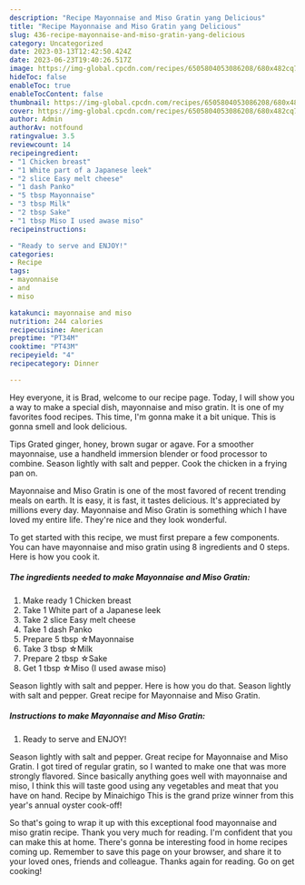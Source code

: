 ```yaml
---
description: "Recipe Mayonnaise and Miso Gratin yang Delicious"
title: "Recipe Mayonnaise and Miso Gratin yang Delicious"
slug: 436-recipe-mayonnaise-and-miso-gratin-yang-delicious
category: Uncategorized
date: 2023-03-13T12:42:50.424Z
date: 2023-06-23T19:40:26.517Z
image: https://img-global.cpcdn.com/recipes/6505804053086208/680x482cq70/mayonnaise-and-miso-gratin-recipe-main-photo.jpg
hideToc: false
enableToc: true
enableTocContent: false
thumbnail: https://img-global.cpcdn.com/recipes/6505804053086208/680x482cq70/mayonnaise-and-miso-gratin-recipe-main-photo.jpg
cover: https://img-global.cpcdn.com/recipes/6505804053086208/680x482cq70/mayonnaise-and-miso-gratin-recipe-main-photo.jpg
author: Admin
authorAv: notfound
ratingvalue: 3.5
reviewcount: 14
recipeingredient:
- "1 Chicken breast"
- "1 White part of a Japanese leek"
- "2 slice Easy melt cheese"
- "1 dash Panko"
- "5 tbsp Mayonnaise"
- "3 tbsp Milk"
- "2 tbsp Sake"
- "1 tbsp Miso I used awase miso"
recipeinstructions:

- "Ready to serve and ENJOY!"
categories:
- Recipe
tags:
- mayonnaise
- and
- miso

katakunci: mayonnaise and miso 
nutrition: 244 calories
recipecuisine: American
preptime: "PT34M"
cooktime: "PT43M"
recipeyield: "4"
recipecategory: Dinner

---
```



Hey everyone, it is Brad, welcome to our recipe page. Today, I will show you a way to make a special dish, mayonnaise and miso gratin. It is one of my favorites food recipes. This time, I'm gonna make it a bit unique. This is gonna smell and look delicious.

Tips Grated ginger, honey, brown sugar or agave. For a smoother mayonnaise, use a handheld immersion blender or food processor to combine. Season lightly with salt and pepper. Cook the chicken in a frying pan on.

Mayonnaise and Miso Gratin is one of the most favored of recent trending meals on earth. It is easy, it is fast, it tastes delicious. It's appreciated by millions every day. Mayonnaise and Miso Gratin is something which I have loved my entire life. They're nice and they look wonderful.


To get started with this recipe, we must first prepare a few components. You can have mayonnaise and miso gratin using 8 ingredients and 0 steps. Here is how you cook it.

<!--inarticleads1-->

##### The ingredients needed to make Mayonnaise and Miso Gratin:

1. Make ready 1 Chicken breast
1. Take 1 White part of a Japanese leek
1. Take 2 slice Easy melt cheese
1. Take 1 dash Panko
1. Prepare 5 tbsp ☆Mayonnaise
1. Take 3 tbsp ☆Milk
1. Prepare 2 tbsp ☆Sake
1. Get 1 tbsp ☆Miso (I used awase miso)


Season lightly with salt and pepper. Here is how you do that. Season lightly with salt and pepper. Great recipe for Mayonnaise and Miso Gratin. 

<!--inarticleads2-->

##### Instructions to make Mayonnaise and Miso Gratin:


1. Ready to serve and ENJOY!

Season lightly with salt and pepper. Great recipe for Mayonnaise and Miso Gratin. I got tired of regular gratin, so I wanted to make one that was more strongly flavored. Since basically anything goes well with mayonnaise and miso, I think this will taste good using any vegetables and meat that you have on hand. Recipe by Minaichigo This is the grand prize winner from this year&#39;s annual oyster cook-off! 

So that's going to wrap it up with this exceptional food mayonnaise and miso gratin recipe. Thank you very much for reading. I'm confident that you can make this at home. There's gonna be interesting food in home recipes coming up. Remember to save this page on your browser, and share it to your loved ones, friends and colleague. Thanks again for reading. Go on get cooking!
